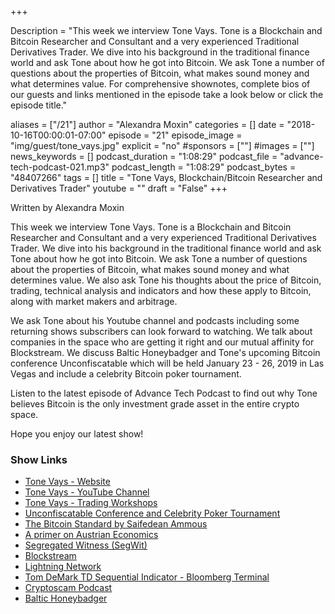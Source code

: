 +++

Description = "This week we interview Tone Vays. Tone is a Blockchain and Bitcoin Researcher and Consultant and a very experienced Traditional Derivatives Trader. We dive into his background in the traditional finance world and ask Tone about how he got into Bitcoin. We ask Tone a number of questions about the properties of Bitcoin, what makes sound money and what determines value. For comprehensive shownotes, complete bios of our guests and links mentioned in the episode take a look below or click the episode title."

aliases = ["/21"]
author = "Alexandra Moxin"
categories = []
date = "2018-10-16T00:00:01-07:00"
episode = "21"
episode_image = "img/guest/tone_vays.jpg"
explicit = "no"
#sponsors = [""]
#images = [""]
news_keywords = []
podcast_duration = "1:08:29"
podcast_file = "advance-tech-podcast-021.mp3"
podcast_length = "1:08:29"
podcast_bytes = "48407266"
tags = []
title = "Tone Vays, Blockchain/Bitcoin Researcher and Derivatives Trader"
youtube = ""
draft = "False"
+++

Written by Alexandra Moxin

This week we interview Tone Vays. Tone is a Blockchain and Bitcoin Researcher and Consultant and a very experienced Traditional Derivatives Trader. We dive into his background in the traditional finance world and ask Tone about how he got into Bitcoin. We ask Tone a number of questions about the properties of Bitcoin, what makes sound money and what determines value. We also ask Tone his thoughts about the price of Bitcoin, trading, technical analysis and indicators and how these apply to Bitcoin, along with market makers and arbitrage.

We ask Tone about his Youtube channel and podcasts including some returning shows subscribers can look forward to watching. We talk about companies in the space who are getting it right and our mutual affinity for Blockstream. We discuss Baltic Honeybadger and Tone's upcoming Bitcoin conference Unconfiscatable which will be held January 23 - 26, 2019 in Las Vegas and include a celebrity Bitcoin poker tournament.

Listen to the latest episode of Advance Tech Podcast to find out why Tone believes Bitcoin is the only investment grade asset in the entire crypto space.

Hope you enjoy our latest show!


### Show Links

* [Tone Vays - Website](https://tonevays.com)
* [Tone Vays - YouTube Channel](https://www.youtube.com/tonevayslibertylifetrail)
* [Tone Vays - Trading Workshops](https://tonevays.com/workshop)
* [Unconfiscatable Conference and Celebrity Poker Tournament](https://tonevays.com/conference/unconfiscatable)
* [The Bitcoin Standard by Saifedean Ammous](https://www.amazon.com/Bitcoin-Standard-Decentralized-Alternative-Central/dp/1119473861)
* [A primer on Austrian Economics](https://mises.org/what-austrian-economics)
* [Segregated Witness (SegWit)](https://www.investopedia.com/terms/s/segwit-segregated-witness.asp)
* [Blockstream](https://blockstream.com/)
* [Lightning Network](https://lightning.network/)
* [Tom DeMark TD Sequential Indicator - Bloomberg Terminal](http://demark.com/)
* [Cryptoscam Podcast](https://www.youtube.com/playlist?list=PLQBwZ2xry6ebYoZktlQeeKDGeJaMP5EJ1)
* [Baltic Honeybadger](https://bh2018.hodlhodl.com/)















